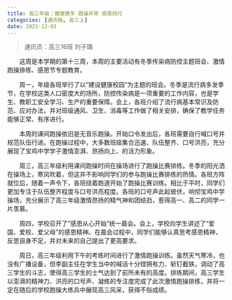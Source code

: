 ```yaml
---
title: 高三年级：健康携手 跑操并举 感恩同行
categories: [通讯稿, 高三上]
date: 2021-12-01
---
```


> 通讯员：高三16班 刘子璐

　　这周是本学期的第十三周，本周的主要活动有冬季传染病防控主题班会、激情跑操排练、感恩节专题教育。

　　周一，年级各班举行了以“建设健康校园”为主题的班会。冬季是流行病多发季节，在学校这类人口密度大的场所，防控传染病是一项重要的工作内容，也是学生、教职工安全学习、生产的重要保障。会上，各班介绍了流行病基本常识及防范、应对办法，并对班级通风、卫生、消毒等工作做了相关安排，确保了教学任务能够正常、有序进行。

　　本周的课间跑操依旧是无音乐跑操。开始口令发出后，各班需要自行喊口号并规范队伍行进。在跑操过程中，大多数班级集合迅速、队伍整齐、口号洪亮，充分展现了宝鸡中学学子激情澎湃、昂扬向上、的活力形象。

　　周三，高三年级利用课间跑操时间在操场进行了跑操比赛排练。冬季的阳光洒在操场上，寒风吹着，但这并不影响同学们的参与跑操比赛排练的热情。各班方阵就位后，随着一声令下，各班绕着跑道开始了跑操比赛训练。相比于平时，同学们更加专注于队伍整齐程度与口号洪亮程度。各班的口号声此起彼伏，响彻宝鸡中学操场，充分展示了高三年级激情昂扬的精气神和团结劲，惹得高一、高二的同学一片羡慕。

　　周四，学校召开了“感恩从心开始”统一晨会。会上，学校向学生讲述了“爱国、爱校、爱父母”的感恩精神。在晨会过程中，同学们能够认真思考感恩精神，反思自身不足，并对未来的自己提出了更高要求。

　　周日，高三年级利用下午的考练时间进行了激情跑操训练。虽然天气寒冷，也没有广播设备，但李副主任在学生当中的喊话十分铿锵有力、斩钉截铁，调动了高三学生的斗志，使得高三学生的士气达到了前所未有的高度。排练期间，高三学生以澎湃的精神力、洪亮的口号声、凝练的专注度完成了此次激情跑操排练，并将一定在随后的学校跑操大练兵中展现高三风采，获得不俗成绩。
